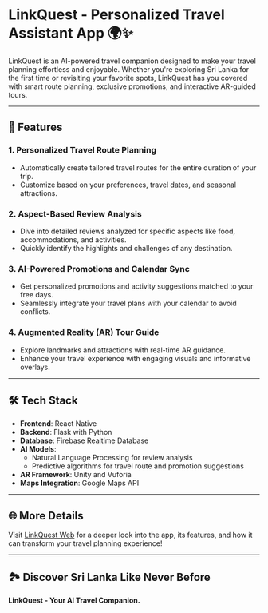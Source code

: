 # LinkQuest - Personalized Travel Assistant App 🌍✨

LinkQuest is an AI-powered travel companion designed to make your travel planning effortless and enjoyable. Whether you're exploring Sri Lanka for the first time or revisiting your favorite spots, LinkQuest has you covered with smart route planning, exclusive promotions, and interactive AR-guided tours.

---

## 🚀 Features

### 1. **Personalized Travel Route Planning**
   - Automatically create tailored travel routes for the entire duration of your trip.
   - Customize based on your preferences, travel dates, and seasonal attractions.

### 2. **Aspect-Based Review Analysis**
   - Dive into detailed reviews analyzed for specific aspects like food, accommodations, and activities.
   - Quickly identify the highlights and challenges of any destination.

### 3. **AI-Powered Promotions and Calendar Sync**
   - Get personalized promotions and activity suggestions matched to your free days.
   - Seamlessly integrate your travel plans with your calendar to avoid conflicts.

### 4. **Augmented Reality (AR) Tour Guide**
   - Explore landmarks and attractions with real-time AR guidance.
   - Enhance your travel experience with engaging visuals and informative overlays.

---

## 🛠 Tech Stack

- **Frontend**: React Native  
- **Backend**: Flask with Python  
- **Database**: Firebase Realtime Database  
- **AI Models**:  
  - Natural Language Processing for review analysis  
  - Predictive algorithms for travel route and promotion suggestions  
- **AR Framework**: Unity and Vuforia  
- **Maps Integration**: Google Maps API  

---

## 🌐 More Details

Visit [LinkQuest Web](https://tharusha.me/LinkQuestWeb/) for a deeper look into the app, its features, and how it can transform your travel planning experience!

---

## 🏞 Discover Sri Lanka Like Never Before  
**LinkQuest - Your AI Travel Companion.**
